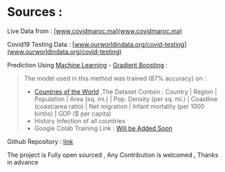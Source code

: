 # Sources :

Live Data from : [www.covidmaroc.ma](www.covidmaroc.ma)

Covid19 Testing Data : [www.ourworldindata.org/covid-testing](www.ourworldindata.org/covid-testing)

Prediction Using [Machine Learning](https://en.wikipedia.org/wiki/Machine_learning) - [Gradient Boosting](https://en.wikipedia.org/wiki/Gradient_boosting) :

>
>The model used in this method was trained (87% accuracy) on :
> - [Countries of the World](https://www.kaggle.com/fernandol/countries-of-the-world) ,The Dataset Contain  : Country | Region | Population | Area (sq. mi.) | Pop. Density (per sq. mi.) | Coastline (coast/area ratio) | Net migration | Infant mortality (per 1000 births) | GDP ($ per capita)
> - History Infection of all countries
> - Google Colab Training Link : [Will be Added Soon]() 

Github Repository : [link](https://github.com/Med-ELOMARI/marocovid19-dashboard)

The project is Fully open sourced , Any Contribution is welcomed , Thanks in advance 